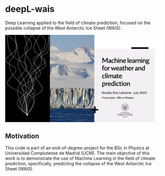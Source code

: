 # deepL-wais
Deep Learning applied to the field of climate prediction, focused on the possible collapse of the West Antarctic Ice Sheet (WAIS).

![thumbnail](thumbnail.jpeg)

## Motivation
This code is part of an end-of-degree-project for the BSc in Physics at Universidad Complutense de Madrid (UCM). The main objective of this work is to demonstrate the use of Machine Learning in the field of climate prediction, specifically, predicting the collapse of the West Antarctic Ice Sheet (WAIS).
